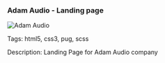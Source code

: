 ### Adam Audio - Landing page

![Adam Audio](https://trello-attachments.s3.amazonaws.com/589b1db05d4324a4deea0fe8/589ecbfc72cdff15d90c95ab/7ac7cf50ee89cde4364612329b0313dc/Adam_Audio_-_Landing_page_2.png "Adam Audio Landing Page")

Tags: html5, css3, pug, scss

Description: Landing Page for Adam Audio company
